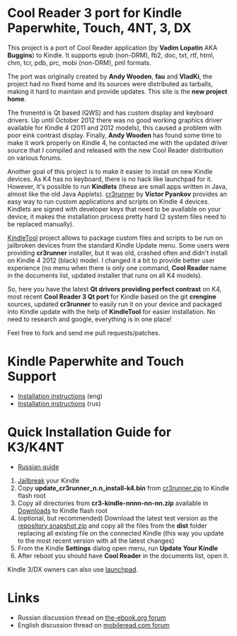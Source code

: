 Cool Reader 3 port for Kindle Paperwhite, Touch, 4NT, 3, DX
=========================================
This project is a port of Cool Reader application (by **Vadim Lopatin** AKA **Buggins**) to Kindle.
It supports epub (non-DRM), fb2, doc, txt, rtf, html, chm, tcr, pdb, prc, mobi (non-DRM), pml formats.

The port was originally created by **Andy Wooden**, **fau** and **VladKi**, the project had no fixed home and its
sources were distributed as tarballs, making it hard to maintain and provide updates.
This site is the **new project home**.

The fronentd is Qt based (QWS) and has custom display and keyboard drivers. Up until October 2012 there was no good
working graphics driver available for Kindle 4 (2011 and 2012 models), this caused a problem with poor eink contrast
display. Finally, **Andy Wooden** has found some time to make it work properly on Kindle 4, he contacted me with the
updated driver source that I compiled and released with the new Cool Reader distribution on various forums.

Another goal of this project is to make it easier to install on new Kindle devices. As K4 has no keyboard, there is no
hack like launchpad for it. However, it's possible to run **Kindlets** (these are small apps written in Java, almost
like the old Java Applets). [cr3runner](http://code.google.com/p/cr3runner/) by **Victor Pyankov** provides an easy way
to run custom applications and scripts on Kindle 4 devices. Kindlets are signed with developer keys that need to be
available on your device, it makes the installation process pretty hard (2 system files need to be replaced manually).

[KindleTool](https://github.com/NiLuJe/KindleTool) project allows to package custom files and scripts to be run on
jailbroken devices from the standard Kindle Update menu. Some users were providing **cr3runner** installer, but it
was old, crashed often and didn't install on Kindle 4 2012 (black) model. I changed it a bit to provide better user
experience (no menu when there is only one command, **Cool Reader** name in the documents list, updated installer that runs
on all K4 models).

So, here you have the latest **Qt drivers providing perfect contrast** on K4, most recent **Cool Reader 3 Qt port** for
Kindle based on the git **crengine** sources, updated **cr3runner** to easily run it on your device and packaged into
Kindle update with the help of **KindleTool** for easier installation. No need to research and google, everything is in
one place!

Feel free to fork and send me pull requests/patches.

Kindle Paperwhite and Touch Support
=========================================
-   [Installation instructions](http://www.mobileread.com/forums/showpost.php?p=2278589&postcount=147) (eng)
-   [Installation instructions](http://www.the-ebook.org/forum/viewtopic.php?p=973382#973382) (rus)


Quick Installation Guide for K3/K4NT
=========================================
-   [Russian guide](http://kindle.copiny.com/question/details/id/66374)

1.  [Jailbreak](http://wiki.mobileread.com/wiki/Kindle4NTHacking) your Kindle
2.  Copy **update_cr3runner_n.n_install-k4.bin** from
    [cr3runner.zip](https://github.com/downloads/CrazyCoder/coolreader-kindle-qt/cr3runner.zip) to Kindle flash root
3.  Copy all directories from **cr3-kindle-nnnn-nn-nn.zip** available in
    [Downloads](https://github.com/CrazyCoder/coolreader-kindle-qt/downloads) to Kindle flash root
4.  (optional, but recommended) Download the latest test version as the 
    [repository snapshot zip](https://github.com/CrazyCoder/coolreader-kindle-qt/zipball/master) and copy all the files
    from the **dist** folder replacing all existing file on the connected Kindle (this way you update to the most recent
    version with all the latest changes)
5.  From the Kindle **Settings** dialog open menu, run **Update Your Kindle**
6.  After reboot you should have **Cool Reader** in the documents list, open it.

Kindle 3/DX owners can also use [launchpad](http://www.mobileread.com/forums/showthread.php?t=97636).

Links
=========================================
-   Russian discussion thread on [the-ebook.org forum](http://www.the-ebook.org/forum/viewtopic.php?t=20811)
-   English discussion thread on [mobileread.com forum](http://www.mobileread.com/forums/showthread.php?t=148850)
